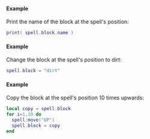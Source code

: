 #### Example
Print the name of the block at the spell's position:
```lua
print( spell.block.name )
```
#### Example
Change the block at the spell's position to dirt:
```lua
spell.block = "dirt"
```
#### Example
Copy the block at the spell's position 10 times upwards:
```lua
local copy = spell.block
for i=1,10 do
  spell:move("UP")
  spell.block = copy
end
```
